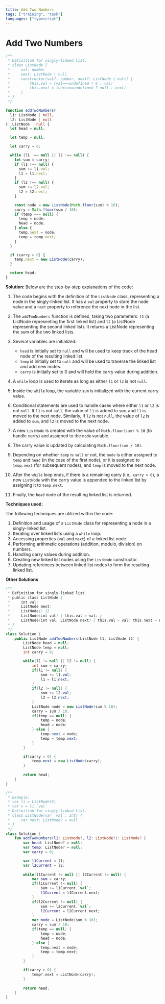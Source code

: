 ```yaml
---
title: Add Two Numbers
tags: ["training", "task"]
languages: ["typescript"]
---
```


# Add Two Numbers

```typescript
/**
 * Definition for singly-linked list.
 * class ListNode {
 *     val: number
 *     next: ListNode | null
 *     constructor(val?: number, next?: ListNode | null) {
 *         this.val = (val===undefined ? 0 : val)
 *         this.next = (next===undefined ? null : next)
 *     }
 * }
 */

function addTwoNumbers(
  l1: ListNode | null,
  l2: ListNode | null
): ListNode | null {
  let head = null;

  let temp = null;

  let carry = 0;

  while (l1 !== null || l2 !== null) {
    let sum = carry;
    if (l1 !== null) {
      sum += l1.val;
      l1 = l1.next;
    }
    if (l2 !== null) {
      sum += l2.val;
      l2 = l2.next;
    }

    const node = new ListNode(Math.floor(sum) % 10);
    carry = Math.floor(sum / 10);
    if (temp === null) {
      temp = node;
      head = node;
    } else {
      temp.next = node;
      temp = temp.next;
    }
  }

  if (carry > 0) {
    temp.next = new ListNode(carry);
  }

  return head;
}
```

**Solution:**
Below are the step-by-step explanations of the code:

1. The code begins with the definition of the `ListNode` class, representing a node in the singly-linked list. It has a `val` property to store the node value and a `next` property to reference the next node in the list.

2. The `addTwoNumbers` function is defined, taking two parameters: `l1` (a ListNode representing the first linked list) and `l2` (a ListNode representing the second linked list). It returns a ListNode representing the sum of the two linked lists.

3. Several variables are initialized:

   - `head` is initially set to `null` and will be used to keep track of the head node of the resulting linked list.
   - `temp` is initially set to `null` and will be used to traverse the linked list and add new nodes.
   - `carry` is initially set to 0 and will hold the carry value during addition.

4. A `while` loop is used to iterate as long as either `l1` or `l2` is not `null`.

5. Inside the `while` loop, the variable `sum` is initialized with the current carry value.

6. Conditional statements are used to handle cases where either `l1` or `l2` is not `null`. If `l1` is not `null`, the value of `l1` is added to `sum`, and `l1` is moved to the next node. Similarly, if `l2` is not `null`, the value of `l2` is added to `sum`, and `l2` is moved to the next node.

7. A new `ListNode` is created with the value of `Math.floor(sum) % 10` (to handle carry) and assigned to the `node` variable.

8. The carry value is updated by calculating `Math.floor(sum / 10)`.

9. Depending on whether `temp` is `null` or not, the `node` is either assigned to `temp` and `head` (in the case of the first node), or it is assigned to `temp.next` (for subsequent nodes), and `temp` is moved to the next node.

10. After the `while` loop ends, if there is a remaining carry (i.e., `carry > 0`), a new `ListNode` with the carry value is appended to the linked list by assigning it to `temp.next`.

11. Finally, the `head` node of the resulting linked list is returned.

**Techniques used:**

The following techniques are utilized within the code:

1. Definition and usage of a `ListNode` class for representing a node in a singly-linked list.
2. Iterating over linked lists using a `while` loop.
3. Accessing properties (`val` and `next`) of a linked list node.
4. Performing arithmetic operations (addition, modulo, division) on numbers.
5. Handling carry values during addition.
6. Creating new linked list nodes using the `ListNode` constructor.
7. Updating references between linked list nodes to form the resulting linked list.

**Other Solutions**

```java
/**
 * Definition for singly-linked list.
 * public class ListNode {
 *     int val;
 *     ListNode next;
 *     ListNode() {}
 *     ListNode(int val) { this.val = val; }
 *     ListNode(int val, ListNode next) { this.val = val; this.next = next; }
 * }
 */
class Solution {
    public ListNode addTwoNumbers(ListNode l1, ListNode l2) {
        ListNode head = null;
        ListNode temp = null;
        int carry = 0;

        while(l1 != null || l2 != null) {
            int sum = carry;
            if(l1 != null) {
                sum += l1.val;
                l1 = l1.next;
            }
            if(l2 != null) {
                sum += l2.val;
                l2 = l2.next;
            }
            ListNode node = new ListNode(sum % 10);
            carry = sum / 10;
            if(temp == null) {
                temp = node;
                head = node;
            } else {
                temp.next = node;
                temp = temp.next;
            }
        }

        if(carry > 0) {
            temp.next = new ListNode(carry);
        }
        
        return head;
    }
}
```

```kotlin
/**
 * Example:
 * var li = ListNode(5)
 * var v = li.`val`
 * Definition for singly-linked list.
 * class ListNode(var `val`: Int) {
 *     var next: ListNode? = null
 * }
 */
class Solution {
    fun addTwoNumbers(l1: ListNode?, l2: ListNode?): ListNode? {
        var head: ListNode? = null;
        var temp: ListNode? = null;
        var carry = 0;

        var l1Current = l1;
        var l2Current = l2;
        
        while(l1Current != null || l2Current != null) {
            var sum = carry;
            if(l1Current != null) {
                sum += l1Current.`val`;
                l1Current = l1Current.next;
            }
            if(l2Current != null) {
                sum += l2Current.`val`;
                l2Current = l2Current.next;
            }
            var node = ListNode(sum % 10);
            carry = sum / 10;
            if(temp == null) {
                temp = node;
                head = node;
            } else {
                temp.next = node;
                temp = temp.next;
            }
        }

        if(carry > 0) {
            temp?.next = ListNode(carry);
        }
        
        return head;
    }
}
```